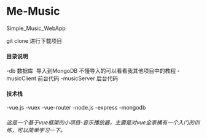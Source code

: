 # Me-Music
Simple_Music_WebApp

git clone 进行下载项目

#### 目录说明
-db 数据库  导入到MongoDB 不懂导入的可以看看我其他项目中的教程
-musicClient 前台代码
-musicServer 后台代码

#### 技术栈
-vue.js 
-vuex
-vue-router
-node.js
-express
-mongodb

###### 这是一个基于vue框架的小项目-音乐播放器，主要是对vue全家桶有一个入门的训练，可以简单学习一下。
